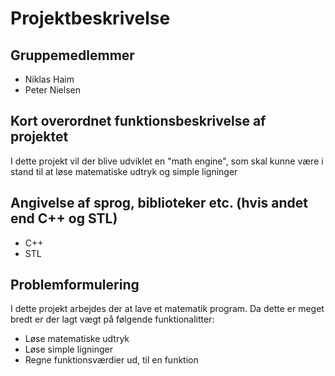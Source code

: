 # Projektbeskrivelse

## Gruppemedlemmer
-  Niklas Haim
-  Peter Nielsen

## Kort overordnet funktionsbeskrivelse af projektet
I dette projekt vil der blive udviklet en "math engine", som skal kunne være i stand til at løse matematiske udtryk og simple ligninger


## Angivelse af sprog, biblioteker etc. (hvis andet end C++ og STL)
-  C++
-  STL

## Problemformulering
I dette projekt arbejdes der at lave et matematik program. Da dette er meget bredt er der lagt vægt på følgende funktionalitter:

-  Løse matematiske udtryk
-  Løse simple ligninger
-  Regne funktionsværdier ud, til en funktion